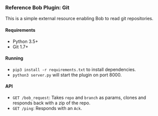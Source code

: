 ### Reference Bob Plugin: Git

This is a simple external resource enabling Bob to read git repositories.

#### Requirements
- Python 3.5+
- Git 1.7+

#### Running
- `pip3 install -r requirements.txt` to install dependencies.
- `python3 server.py` will start the plugin on port 8000.

#### API
- `GET /bob_request`: Takes `repo` and `branch` as params, clones and
   responds back with a zip of the repo.
- `GET /ping`: Responds with an `Ack`.
